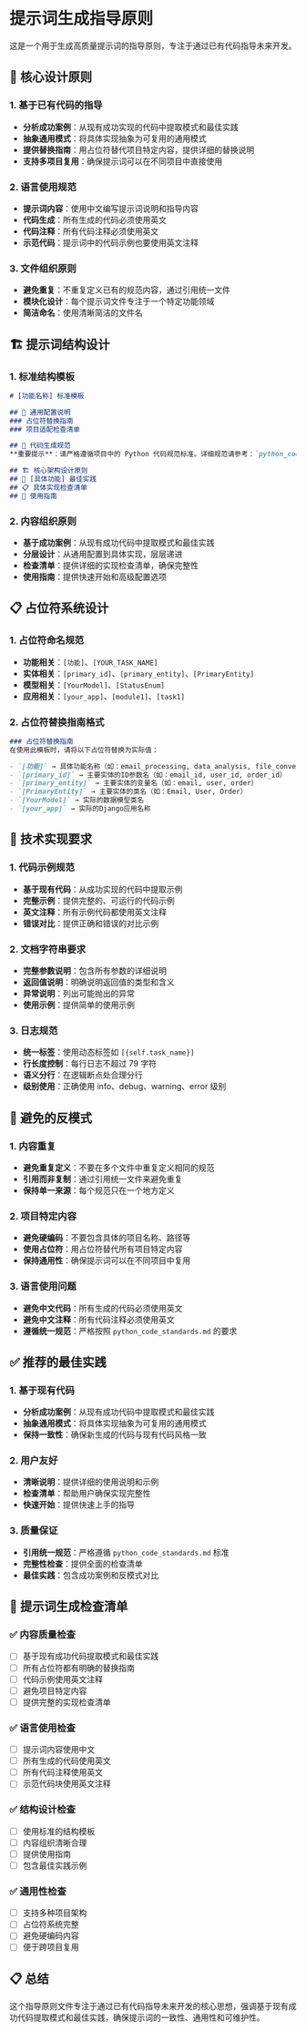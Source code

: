 # 提示词生成指导原则

这是一个用于生成高质量提示词的指导原则，专注于通过已有代码指导未来开发。

## 🎯 核心设计原则

### 1. 基于已有代码的指导
- **分析成功案例**：从现有成功实现的代码中提取模式和最佳实践
- **抽象通用模式**：将具体实现抽象为可复用的通用模式
- **提供替换指南**：用占位符替代项目特定内容，提供详细的替换说明
- **支持多项目复用**：确保提示词可以在不同项目中直接使用

### 2. 语言使用规范
- **提示词内容**：使用中文编写提示词说明和指导内容
- **代码生成**：所有生成的代码必须使用英文
- **代码注释**：所有代码注释必须使用英文
- **示范代码**：提示词中的代码示例也要使用英文注释

### 3. 文件组织原则
- **避免重复**：不重复定义已有的规范内容，通过引用统一文件
- **模块化设计**：每个提示词文件专注于一个特定功能领域
- **简洁命名**：使用清晰简洁的文件名

## 🏗️ 提示词结构设计

### 1. 标准结构模板
```markdown
# [功能名称] 标准模板

## 🎯 通用配置说明
### 占位符替换指南
### 项目适配检查清单

## 📝 代码生成规范
**重要提示**：请严格遵循项目中的 Python 代码规范标准。详细规范请参考：`python_code_standards.md`

## 🏗️ 核心架构设计原则
## 🔄 [具体功能] 最佳实践
## 📋 具体实现检查清单
## 🎯 使用指南
```

### 2. 内容组织原则
- **基于成功案例**：从现有成功代码中提取模式和最佳实践
- **分层设计**：从通用配置到具体实现，层层递进
- **检查清单**：提供详细的实现检查清单，确保完整性
- **使用指南**：提供快速开始和高级配置选项

## 📋 占位符系统设计

### 1. 占位符命名规范
- **功能相关**：`[功能]`、`[YOUR_TASK_NAME]`
- **实体相关**：`[primary_id]`、`[primary_entity]`、`[PrimaryEntity]`
- **模型相关**：`[YourModel]`、`[StatusEnum]`
- **应用相关**：`[your_app]`、`[module1]`、`[task1]`

### 2. 占位符替换指南格式
```markdown
### 占位符替换指南
在使用此模板时，请将以下占位符替换为实际值：

- `[功能]` → 具体功能名称（如：email_processing, data_analysis, file_conversion）
- `[primary_id]` → 主要实体的ID参数名（如：email_id, user_id, order_id）
- `[primary_entity]` → 主要实体的变量名（如：email, user, order）
- `[PrimaryEntity]` → 主要实体的类名（如：Email, User, Order）
- `[YourModel]` → 实际的数据模型类名
- `[your_app]` → 实际的Django应用名称
```

## 🔧 技术实现要求

### 1. 代码示例规范
- **基于现有代码**：从成功实现的代码中提取示例
- **完整示例**：提供完整的、可运行的代码示例
- **英文注释**：所有示例代码都使用英文注释
- **错误对比**：提供正确和错误的对比示例

### 2. 文档字符串要求
- **完整参数说明**：包含所有参数的详细说明
- **返回值说明**：明确说明返回值的类型和含义
- **异常说明**：列出可能抛出的异常
- **使用示例**：提供简单的使用示例

### 3. 日志规范
- **统一标签**：使用动态标签如 `[{self.task_name}]`
- **行长度控制**：每行日志不超过 79 字符
- **语义分行**：在逻辑断点处合理分行
- **级别使用**：正确使用 info、debug、warning、error 级别

## 🚫 避免的反模式

### 1. 内容重复
- **避免重复定义**：不要在多个文件中重复定义相同的规范
- **引用而非复制**：通过引用统一文件来避免重复
- **保持单一来源**：每个规范只在一个地方定义

### 2. 项目特定内容
- **避免硬编码**：不要包含具体的项目名称、路径等
- **使用占位符**：用占位符替代所有项目特定内容
- **保持通用性**：确保提示词可以在不同项目中复用

### 3. 语言使用问题
- **避免中文代码**：所有生成的代码必须使用英文
- **避免中文注释**：所有代码注释必须使用英文
- **遵循统一规范**：严格按照 `python_code_standards.md` 的要求

## ✅ 推荐的最佳实践

### 1. 基于现有代码
- **分析成功案例**：从现有成功代码中提取模式和最佳实践
- **抽象通用模式**：将具体实现抽象为可复用的通用模式
- **保持一致性**：确保新生成的代码与现有代码风格一致

### 2. 用户友好
- **清晰说明**：提供详细的使用说明和示例
- **检查清单**：帮助用户确保实现完整性
- **快速开始**：提供快速上手的指导

### 3. 质量保证
- **引用统一规范**：严格遵循 `python_code_standards.md` 标准
- **完整性检查**：提供全面的检查清单
- **最佳实践**：包含成功案例和反模式对比

## 📝 提示词生成检查清单

### ✅ 内容质量检查
- [ ] 基于现有成功代码提取模式和最佳实践
- [ ] 所有占位符都有明确的替换指南
- [ ] 代码示例使用英文注释
- [ ] 避免项目特定内容
- [ ] 提供完整的实现检查清单

### ✅ 语言使用检查
- [ ] 提示词内容使用中文
- [ ] 所有生成的代码使用英文
- [ ] 所有代码注释使用英文
- [ ] 示范代码块使用英文注释

### ✅ 结构设计检查
- [ ] 使用标准的结构模板
- [ ] 内容组织清晰合理
- [ ] 提供使用指南
- [ ] 包含最佳实践示例

### ✅ 通用性检查
- [ ] 支持多种项目架构
- [ ] 占位符系统完整
- [ ] 避免硬编码内容
- [ ] 便于跨项目复用

## 📋 总结

这个指导原则文件专注于通过已有代码指导未来开发的核心思想，强调基于现有成功代码提取模式和最佳实践，确保提示词的一致性、通用性和可维护性。

